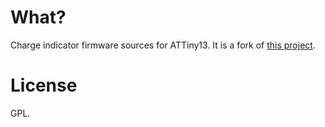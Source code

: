 # What?

Charge indicator firmware sources for ATTiny13.
It is a fork of [this project](https://github.com/SinuXVR/Attiny13A-battery-level-indicator).

# License

GPL.
